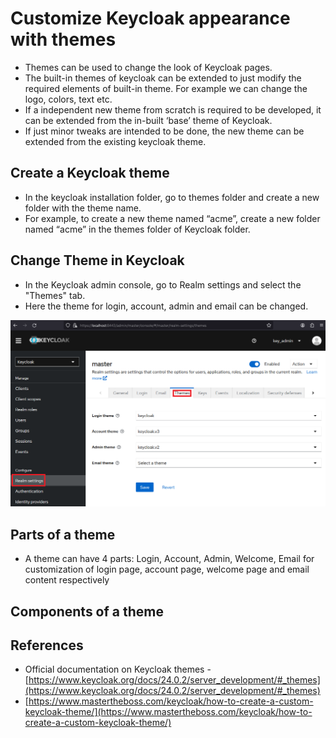 # Customize Keycloak appearance with themes

-   Themes can be used to change the look of Keycloak pages.
-   The built-in themes of keycloak can be extended to just modify the required elements of built-in theme. For example we can change the logo, colors, text etc.
-   If a independent new theme from scratch is required to be developed, it can be extended from the in-built ‘base’ theme of Keycloak.
-   If just minor tweaks are intended to be done, the new theme can be extended from the existing keycloak theme.

## Create a Keycloak theme

-   In the keycloak installation folder, go to themes folder and create a new folder with the theme name.
-   For example, to create a new theme named “acme”, create a new folder named “acme” in the themes folder of Keycloak folder.

## Change Theme in Keycloak
* In the Keycloak admin console, go to Realm settings and select the "Themes" tab.
* Here the theme for login, account, admin and email can be changed.

![keycloak_theme_settings.png](https://github.com/nagasudhirpulla/taming_python/blob/master/blog/skills/assets/img/keycloak_theme_settings.png?raw=true)

## Parts of a theme

-   A theme can have 4 parts: Login, Account, Admin, Welcome, Email for customization of login page, account page, welcome page and email content respectively

## Components of a theme

## References

-   Official documentation on Keycloak themes - [https://www.keycloak.org/docs/24.0.2/server_development/#_themes](https://www.keycloak.org/docs/24.0.2/server_development/#_themes)
-   [https://www.mastertheboss.com/keycloak/how-to-create-a-custom-keycloak-theme/](https://www.mastertheboss.com/keycloak/how-to-create-a-custom-keycloak-theme/)
<!--stackedit_data:
eyJoaXN0b3J5IjpbMTgwNjI2OTkwNiwxNDA5OTExODAyXX0=
-->
